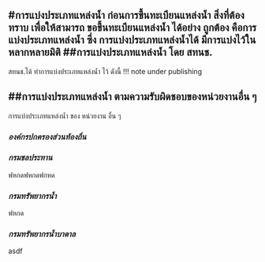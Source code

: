 #การแบ่งประเภทแหล่งน้ำ
ก่อนการขึ้นทะเบียนแหล่งน้ำ สิ่งที่ต้องทราบ เพื่อให้สามารถ ขอขึ้นทะเบียนแหล่งน้ำ ได้อย่าง ถูกต้อง คือการแบ่งประเภทแหล่งน้ำ ซึ่ง การแบ่งประเภทแหล่งน้ำได้ มีการแบ่งไว้ในหลากหลายมิติ 
##การแบ่งประเภทแหล่งน้ำ โดย **สทนช.**
---
สทนช.ได้ ทำการแบ่งประเภทแหล่งน้ำ ไว้ ดังนี้
!!! note
under publishing

##การแบ่งประเภทแหล่งน้ำ ตามความรับผิดชอบของหน่วยงานอื่น ๆ
---
การแบ่งประเภทแหล่งน้ำ ของ หน่วยงาน อื่น ๆ

### _องค์กรปกครองส่วนท้องถิ่น_

### _กรมชลประทาน_
ฟหกดฟหกดฟกหด

### _กรมทรัพยากรน้ำ_
ฟหกด
### _กรมทรัพยากรน้ำบาดาล_
asdf
